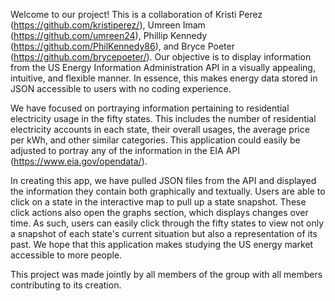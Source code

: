 Welcome to our project! This is a collaboration of Kristi Perez (https://github.com/kristiperez/), Umreen Imam (https://github.com/umreen24), Phillip Kennedy (https://github.com/PhilKennedy86), and Bryce Poeter (https://github.com/brycepoeter/). Our objective is to display information from the US Energy Information Administration API in a visually appealing, intuitive, and flexible manner. In essence, this makes energy data stored in JSON accessible to users with no coding experience. 

We have focused on portraying information pertaining to residential electricity usage in the fifty states. This includes the number of residential electricity accounts in each state, their overall usages, the average price per kWh, and other similar categories. This application could easily be adjusted to portray any of the information in the EIA API (https://www.eia.gov/opendata/). 

In creating this app, we have pulled JSON files from the API and displayed the information they contain both graphically and textually. Users are able to click on a state in the interactive map to pull up a state snapshot. These click actions also open the graphs section, which displays changes over time. As such, users can easily click through the fifty states to view not only a snapshot of each state's current situation but also a representation of its past. We hope that this application makes studying the US energy market accessible to more people. 

This project was made jointly by all members of the group with all members contributing to its creation. 
